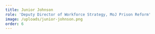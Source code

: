 ```yaml
---
title: Junior Johnson
role: 'Deputy Director of Workforce Strategy, MoJ Prison Reform'
image: /uploads/junior-johnson.png
order: 6
---
```


